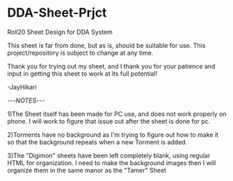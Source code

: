 # DDA-Sheet-Prjct
Roll20 Sheet Design for DDA System

This sheet is far from done, but as is, should be suitable for use. This project/repository is subject to change at any time.

Thank you for trying out my sheet, and I thank you for your patience and input in getting this sheet to work at its full potential!

-JayHikari



---*NOTES*---

1)The Sheet itself has been made for PC use, and does not work properly on phone. I will work to figure that issue out after the sheet is done for pc.

2)Torments have no background as I'm trying to figure out how to make it so that the background repeats when a new Torment is added.

3)The "Digimon" sheets have been left completely blank, using regular HTML for organization. I need to make the background images then I will organize them in the same manor as the "Tamer" Sheet

